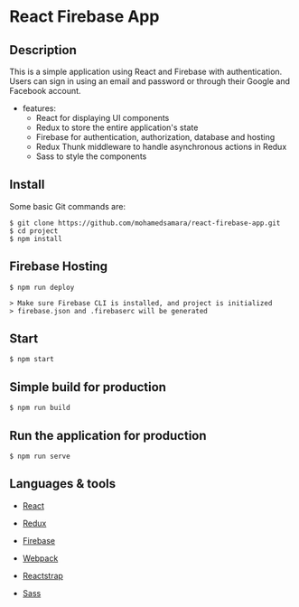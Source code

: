 # React Firebase App

## Description

This is a simple application using React and Firebase with authentication. Users can sign in using an email and password or through their Google and Facebook account.
 
* features:
  * React for displaying UI components
  * Redux to store the entire application's state
  * Firebase for authentication, authorization, database and hosting
  * Redux Thunk middleware to handle asynchronous actions in Redux
  * Sass to style the components

## Install

Some basic Git commands are:

```
$ git clone https://github.com/mohamedsamara/react-firebase-app.git
$ cd project
$ npm install
```

## Firebase Hosting

```
$ npm run deploy

> Make sure Firebase CLI is installed, and project is initialized
> firebase.json and .firebaserc will be generated
```

## Start

```
$ npm start
```

## Simple build for production

```
$ npm run build
```

## Run the application for production

```
$ npm run serve
```

## Languages & tools

- [React](https://reactjs.org/)

- [Redux](https://redux.js.org/)

- [Firebase](http://firebase.com/)

- [Webpack](https://webpack.js.org/)

- [Reactstrap](https://reactstrap.github.io/)

- [Sass](https://sass-lang.com/)
